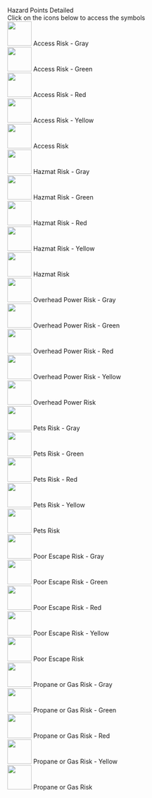 Hazard Points Detailed<br>Click on the icons below to access the symbols<br><a href='Mitigation_Parcel-AccessRisk-gray-halo_256x256.svg'><img src='https://github.com/afackler/Wildfire-Symbology/raw/main/HazardsMitigation_Parcel-AccessRisk-gray-halo_256x256.svg' width='55'></a> Access Risk - Gray<br><a href='Mitigation_Parcel-AccessRisk-green-halo_256x256.svg'><img src='https://github.com/afackler/Wildfire-Symbology/raw/main/HazardsMitigation_Parcel-AccessRisk-green-halo_256x256.svg' width='55'></a> Access Risk - Green<br><a href='Mitigation_Parcel-AccessRisk-red-halo_256x256.svg'><img src='https://github.com/afackler/Wildfire-Symbology/raw/main/HazardsMitigation_Parcel-AccessRisk-red-halo_256x256.svg' width='55'></a> Access Risk - Red<br><a href='Mitigation_Parcel-AccessRisk-yellow-halo_256x256.svg'><img src='https://github.com/afackler/Wildfire-Symbology/raw/main/HazardsMitigation_Parcel-AccessRisk-yellow-halo_256x256.svg' width='55'></a> Access Risk - Yellow<br><a href='Mitigation_Parcel-AccessRisk_256x256.svg'><img src='https://github.com/afackler/Wildfire-Symbology/raw/main/HazardsMitigation_Parcel-AccessRisk_256x256.svg' width='55'></a> Access Risk<br><a href='Mitigation_Parcel-HazmatRisk-gray-halo_256x256.svg'><img src='https://github.com/afackler/Wildfire-Symbology/raw/main/HazardsMitigation_Parcel-HazmatRisk-gray-halo_256x256.svg' width='55'></a> Hazmat Risk - Gray<br><a href='Mitigation_Parcel-HazmatRisk-green-halo_256x256.svg'><img src='https://github.com/afackler/Wildfire-Symbology/raw/main/HazardsMitigation_Parcel-HazmatRisk-green-halo_256x256.svg' width='55'></a> Hazmat Risk - Green<br><a href='Mitigation_Parcel-HazmatRisk-red-halo_256x256.svg'><img src='https://github.com/afackler/Wildfire-Symbology/raw/main/HazardsMitigation_Parcel-HazmatRisk-red-halo_256x256.svg' width='55'></a> Hazmat Risk - Red<br><a href='Mitigation_Parcel-HazmatRisk-yellow-halo_256x256.svg'><img src='https://github.com/afackler/Wildfire-Symbology/raw/main/HazardsMitigation_Parcel-HazmatRisk-yellow-halo_256x256.svg' width='55'></a> Hazmat Risk - Yellow<br><a href='Mitigation_Parcel-HazmatRisk_256x256.svg'><img src='https://github.com/afackler/Wildfire-Symbology/raw/main/HazardsMitigation_Parcel-HazmatRisk_256x256.svg' width='55'></a> Hazmat Risk<br><a href='Mitigation_Parcel-OverheadPowerRisk-gray-halo_256x256.svg'><img src='https://github.com/afackler/Wildfire-Symbology/raw/main/HazardsMitigation_Parcel-OverheadPowerRisk-gray-halo_256x256.svg' width='55'></a> Overhead Power Risk - Gray<br><a href='Mitigation_Parcel-OverheadPowerRisk-green-halo_256x256.svg'><img src='https://github.com/afackler/Wildfire-Symbology/raw/main/HazardsMitigation_Parcel-OverheadPowerRisk-green-halo_256x256.svg' width='55'></a> Overhead Power Risk - Green<br><a href='Mitigation_Parcel-OverheadPowerRisk-red-halo_256x256.svg'><img src='https://github.com/afackler/Wildfire-Symbology/raw/main/HazardsMitigation_Parcel-OverheadPowerRisk-red-halo_256x256.svg' width='55'></a> Overhead Power Risk - Red<br><a href='Mitigation_Parcel-OverheadPowerRisk-yellow-halo_256x256.svg'><img src='https://github.com/afackler/Wildfire-Symbology/raw/main/HazardsMitigation_Parcel-OverheadPowerRisk-yellow-halo_256x256.svg' width='55'></a> Overhead Power Risk - Yellow<br><a href='Mitigation_Parcel-OverheadPowerRisk_256x256.svg'><img src='https://github.com/afackler/Wildfire-Symbology/raw/main/HazardsMitigation_Parcel-OverheadPowerRisk_256x256.svg' width='55'></a> Overhead Power Risk<br><a href='Mitigation_Parcel-PetsRisk-gray-halo_256x256.svg'><img src='https://github.com/afackler/Wildfire-Symbology/raw/main/HazardsMitigation_Parcel-PetsRisk-gray-halo_256x256.svg' width='55'></a> Pets Risk - Gray<br><a href='Mitigation_Parcel-PetsRisk-green-halo_256x256.svg'><img src='https://github.com/afackler/Wildfire-Symbology/raw/main/HazardsMitigation_Parcel-PetsRisk-green-halo_256x256.svg' width='55'></a> Pets Risk - Green<br><a href='Mitigation_Parcel-PetsRisk-red-halo_256x256.svg'><img src='https://github.com/afackler/Wildfire-Symbology/raw/main/HazardsMitigation_Parcel-PetsRisk-red-halo_256x256.svg' width='55'></a> Pets Risk - Red<br><a href='Mitigation_Parcel-PetsRisk-yellow-halo_256x256.svg'><img src='https://github.com/afackler/Wildfire-Symbology/raw/main/HazardsMitigation_Parcel-PetsRisk-yellow-halo_256x256.svg' width='55'></a> Pets Risk - Yellow<br><a href='Mitigation_Parcel-PetsRisk_256x256.svg'><img src='https://github.com/afackler/Wildfire-Symbology/raw/main/HazardsMitigation_Parcel-PetsRisk_256x256.svg' width='55'></a> Pets Risk<br><a href='Mitigation_Parcel-PoorEscapeRisk-gray-halo_256x256.svg'><img src='https://github.com/afackler/Wildfire-Symbology/raw/main/HazardsMitigation_Parcel-PoorEscapeRisk-gray-halo_256x256.svg' width='55'></a> Poor Escape Risk - Gray<br><a href='Mitigation_Parcel-PoorEscapeRisk-green-halo_256x256.svg'><img src='https://github.com/afackler/Wildfire-Symbology/raw/main/HazardsMitigation_Parcel-PoorEscapeRisk-green-halo_256x256.svg' width='55'></a> Poor Escape Risk - Green<br><a href='Mitigation_Parcel-PoorEscapeRisk-red-halo_256x256.svg'><img src='https://github.com/afackler/Wildfire-Symbology/raw/main/HazardsMitigation_Parcel-PoorEscapeRisk-red-halo_256x256.svg' width='55'></a> Poor Escape Risk - Red<br><a href='Mitigation_Parcel-PoorEscapeRisk-yellow-halo_256x256.svg'><img src='https://github.com/afackler/Wildfire-Symbology/raw/main/HazardsMitigation_Parcel-PoorEscapeRisk-yellow-halo_256x256.svg' width='55'></a> Poor Escape Risk - Yellow<br><a href='Mitigation_Parcel-PoorEscapeRisk_256x256.svg'><img src='https://github.com/afackler/Wildfire-Symbology/raw/main/HazardsMitigation_Parcel-PoorEscapeRisk_256x256.svg' width='55'></a> Poor Escape Risk<br><a href='Mitigation_Parcel-PropaneOrGasRisk-gray-halo_256x256.svg'><img src='https://github.com/afackler/Wildfire-Symbology/raw/main/HazardsMitigation_Parcel-PropaneOrGasRisk-gray-halo_256x256.svg' width='55'></a> Propane or Gas Risk - Gray<br><a href='Mitigation_Parcel-PropaneOrGasRisk-green-halo_256x256.svg'><img src='https://github.com/afackler/Wildfire-Symbology/raw/main/HazardsMitigation_Parcel-PropaneOrGasRisk-green-halo_256x256.svg' width='55'></a> Propane or Gas Risk - Green<br><a href='Mitigation_Parcel-PropaneOrGasRisk-red-halo_256x256.svg'><img src='https://github.com/afackler/Wildfire-Symbology/raw/main/HazardsMitigation_Parcel-PropaneOrGasRisk-red-halo_256x256.svg' width='55'></a> Propane or Gas Risk - Red<br><a href='Mitigation_Parcel-PropaneOrGasRisk-yellow-halo_256x256.svg'><img src='https://github.com/afackler/Wildfire-Symbology/raw/main/HazardsMitigation_Parcel-PropaneOrGasRisk-yellow-halo_256x256.svg' width='55'></a> Propane or Gas Risk - Yellow<br><a href='Mitigation_Parcel-PropaneOrGasRisk_256x256.svg'><img src='https://github.com/afackler/Wildfire-Symbology/raw/main/HazardsMitigation_Parcel-PropaneOrGasRisk_256x256.svg' width='55'></a> Propane or Gas Risk<br>